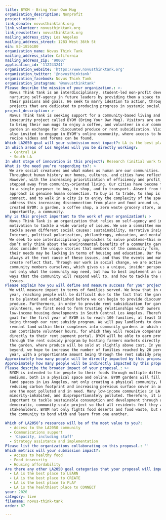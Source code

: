```yaml
---
title: BYOM - Bring Your Own Mug
organization_description: Nonprofit
project_video: ''
link_donate: novusthinktank.org
link_volunteer: novusthinktank.org
link_newsletter: novusthinktank.org
mailing_address_city: Los Angeles
mailing_address_street: 1283 West 36th St
ein: 83-1856180
organization_name: Novus Think Tank
mailing_address_state: California
mailing_address_zip: '90007'
application_id: '112243241'
organization_website: 'https://www.novusthinktank.org'
organization_twitter: '@novusthinktank'
organization_facebook: Novus Think Tank
organization_instagram: '@novusthinktank'
Please describe the mission of your organization.: >-
  Novus Think Tank is an interdisciplinary, student-led non-profit devoted to
  nurturing self-agency in future leaders by providing them a space to foster
  their passions and goals. We seek to marry ideation to action, through
  projects that are dedicated to producing progress in systemic social issues.
project_description: >-
  Novus Think Tank is seeking support for a community-based living and food
  insecurity project called BYOM (Bring Your Own Mug). Visitors are encouraged
  to bring their own mugs to enjoy a coffee, and volunteer in our community
  garden in exchange for discounted produce or rent subsidization. Visitors are
  also invited to engage in BYOM's online community, where access to healthy
  recipe videos and forums can be found.
Which LA2050 goal will your submission most impact?: LA is the best place to LIVE
In which areas of Los Angeles will you be directly working?:
  - Central LA
  - South LA
In what stage of innovation is this project?: Research (initial work to identify and understand the problem)
What is the need you’re responding to?: >
  We are social creatures and what makes us human are our communities.
  Throughout human history our homes, cultures, and cities have reflected this.
  However, with the increasing prioritization of efficiency and profit, we have
  stepped away from community-oriented living. Our cities have become funneled
  to a single purpose: to buy, to shop, and to transport. Absent from this
  approach is genuine human connection. To buy is to trade, to shop is to
  connect, and to walk in a city is to enjoy the complexity of the space. To
  address this increasing disconnection from place and food around us, we have
  created BYOM: a garden, a coffee shop, a zero waste grocery store, and most
  importantly, a community.
Why is this project important to the work of your organization?: >
  Novus Think Tank is an organization that relies on self-agency and intrinsic
  motivation to tackle a wide variety of issues. We use a committee model to
  tackle seven different social causes: sustainability, narrative insights,
  Internet, political polarization, philanthropy, education, and mental health.
  We seek to use interdisciplinary approaches to solve problems—this means we
  don’t only think about the environmental benefits of a community garden, we
  also consider the unique stories that members of the community form, and where
  their needs may be lacking in terms of housing and education. Our focus is
  always at the root cause of these issues, and thus the events and material we
  create reflect that. Through our work in social change, we are active
  community members ourselves, which gives us a unique, insider perspective on
  not only what the community may need, but how to best implement an idea in
  ways that the community will respond well to, and how to tackle the root
  issues.
Please explain how you will define and measure success for your project.: >
  We will measure impact in terms of families served. We know that in our first
  year, reaching people will be difficult due to the fact that the garden needs
  to be planted and established before we can begin to provide discounted
  produce. Furthermore, in order to provide rent subsidization for garden
  volunteers, we first need to form trusting relationships with owners of
  low-income housing developments in South Central Los Angeles. Therefore, our
  goal for the first year of BYOM is to reach 100 families, at least 10 of those
  being through our rent subsidy program. We will pay landlords to develop
  remnant land within their complexes into community gardens in which residents
  can contribute volunteer hours, for which they will receive compensation
  directly to their rent payment portal. BYOM will be able to earn profits
  through the rent subsidy program by hosting farmers markets directly out of
  the garden, where produce will be sold at slightly above cost. In years
  beyond, we hope to increase the number of families reached by 20 percent each
  year, with a proportionate amount being through the rent subsidy program.
Approximately how many people will be directly impacted by this proposal?: '500'
Approximately how many people will be indirectly impacted by this proposal?: '1000'
Please describe the broader impact of your proposal.: >+
  BYOM is intended to tie people to their foods through multiple different
  mediums, both in a physical space and online. BYOM gardens will fill remnant
  land spaces in Los Angeles, not only creating a physical community, but
  reducing carbon footprint and increasing pervious surface cover in areas which
  are the most polluted and in need. Many low-income communities in LA are
  minority-inhabited, and disproportionately polluted. Therefore, it is
  important to tackle sustainable consumption and development through a
  democratic, community-scale project so that all residents feel they are
  stakeholders. BYOM not only fights food deserts and food waste, but encourages
  the community to bond with and learn from one another. 

Which of LA2050’s resources will be of the most value to you?:
  - Access to the LA2050 community
  - Communications support
  - 'Capacity, including staff'
  - Strategy assistance and implementation
Please list the organizations collaborating on this proposal.: ''
Which metrics will your submission impact?:
  - Access to healthy food
  - Food insecurity
  - Housing affordability
Are there any other LA2050 goal categories that your proposal will impact?:
  - LA is the best place to LEARN
  - LA is the best place to CREATE
  - LA is the best place to PLAY
  - LA is the healthiest place to CONNECT
year: 2020
category: live
filename: novus-think-tank
order: 67

---
```

